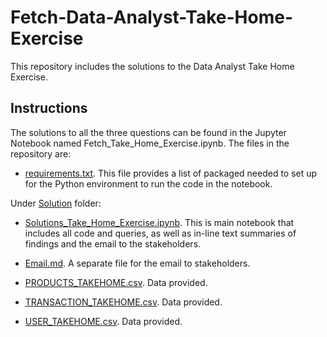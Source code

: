 # Fetch-Data-Analyst-Take-Home-Exercise
This repository includes the solutions to the Data Analyst Take Home Exercise.

## Instructions
The solutions to all the three questions can be found in the Jupyter Notebook named Fetch_Take_Home_Exercise.ipynb. The files in the repository are:

- [requirements.txt](requirements.txt). This file provides a list of packaged needed to set up for the Python environment to run the code in the notebook.

Under [Solution](Solution) folder:

- [Solutions_Take_Home_Exercise.ipynb](Soution/Solutions_Take_Home_Exercise.ipynb). This is main notebook that includes all code and queries, as well as in-line text summaries of findings and the email to the stakeholders.

- [Email.md](Solution/Email.md). A separate file for the email to stakeholders.

- [PRODUCTS_TAKEHOME.csv](Solution/PRODUCTS_TAKEHOME.csv). Data provided.

- [TRANSACTION_TAKEHOME.csv](Solution/TRANSACTION_TAKEHOME.csv). Data provided.

- [USER_TAKEHOME.csv](Solution/USER_TAKEHOME.csv). Data provided.
